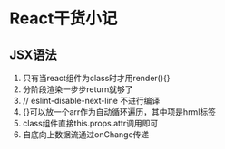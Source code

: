 # React干货小记
## JSX语法
1. 只有当react组件为class时才用render(){}
1. 分阶段渲染一步步return就够了
1. // eslint-disable-next-line 不进行编译
1. {}可以放一个arr作为自动循环遍历，其中项是hrml标签
1. class组件直接this.props.attr调用即可
1. 自底向上数据流通过onChange传递